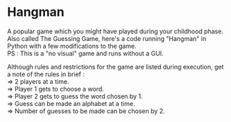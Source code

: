 # Hangman
A popular game which you might have played during your childhood phase.  
Also called The Guessing Game, here's a code running "Hangman" in Python with a few modifications to the game.  
PS : This is a "no visual" game and runs without a GUI.  

  
Although rules and restrictions for the game are listed during execution, get a note of the rules in brief :  
=> 2 players at a time.  
=> Player 1 gets to choose a word.  
=> Player 2 gets to guess the word chosen by 1.  
=> Guess can be made an alphabet at a time.  
=> Number of guesses to be made can be chosen by 2.
